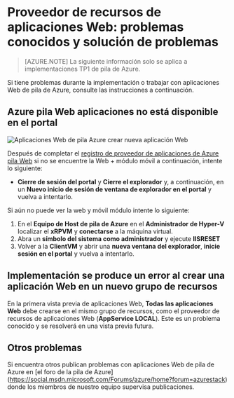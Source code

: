 <properties
    pageTitle="Web de aplicaciones en la pila de Azure: problemas conocidos y solución de problemas | Microsoft Azure"
    description="Instrucciones detalladas para implementar aplicaciones Web de pila de Azure"
    services="azure-stack"
    documentationCenter=""
    authors="apwestgarth"
    manager="stefsch"
    editor=""/>

<tags
    ms.service="azure-stack"
    ms.workload="app-service"
    ms.tgt_pltfrm="na"
    ms.devlang="na"
    ms.topic="article"
    ms.date="09/26/2016"
    ms.author="anwestg"/>
    
# <a name="web-apps-resource-provider---known-issues-and-troubleshooting"></a>Proveedor de recursos de aplicaciones Web: problemas conocidos y solución de problemas

> [AZURE.NOTE] La siguiente información solo se aplica a implementaciones TP1 de pila de Azure.

Si tiene problemas durante la implementación o trabajar con aplicaciones Web de pila de Azure, consulte las instrucciones a continuación.

## <a name="azure-stack-web-apps-not-available-in-the-portal"></a>Azure pila Web aplicaciones no está disponible en el portal

![Aplicaciones Web de pila Azure crear nueva aplicación Web][1]

Después de completar el [registro de proveedor de aplicaciones de Azure pila Web](azure-stack-webapps-deploy.md#register-the-newly-deployed-azure-stack-web-apps-provider-with-arm) si no se encuentre la Web + módulo móvil a continuación, intente lo siguiente:
* **Cierre de sesión del portal** y **Cierre el explorador** y, a continuación, en un **Nuevo inicio de sesión de ventana de explorador en el portal** y vuelva a intentarlo.

Si aún no puede ver la web y móvil módulo intente lo siguiente:

1.  En el **Equipo de Host de pila de Azure** en el **Administrador de Hyper-V** localizar el **xRPVM** y **conectarse** a la máquina virtual.
2.  Abra un **símbolo del sistema como administrador** y ejecute **IISRESET**
3.  Volver a la **ClientVM** y abrir una **nueva ventana del explorador**, **inicie sesión en el portal** y vuelva a intentarlo.

## <a name="deployment-fails-when-creating-a-web-app-in-a-new-resource-group"></a>Implementación se produce un error al crear una aplicación Web en un nuevo grupo de recursos

En la primera vista previa de aplicaciones Web, **Todas las aplicaciones Web** debe crearse en el mismo grupo de recursos, como el proveedor de recursos de aplicaciones Web (**AppService LOCAL**).  Este es un problema conocido y se resolverá en una vista previa futura.

## <a name="other-issues"></a>Otros problemas

Si encuentra otros publican problemas con aplicaciones Web de pila de Azure en [el foro de la pila de Azure] (https://social.msdn.microsoft.com/Forums/azure/home?forum=azurestack) donde los miembros de nuestro equipo supervisa publicaciones.


<!--Image references-->
[1]: ./media/azure-stack-webapps-troubleshoot-known-issues/NewWebandMobile.png



<!--Links-->
[Azure_Stack_App_Service_preview_installer]: http://go.microsoft.com/fwlink/?LinkID=717531
[WebAppsDeployment]: http://go.microsoft.com/fwlink/?LinkId=723982
[AppServiceHelperScripts]: http://go.microsoft.com/fwlink/?LinkId=733525
